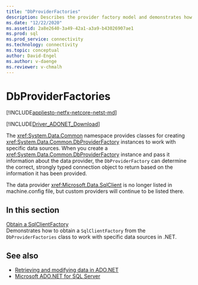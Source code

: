 ```yaml
---
title: "DbProviderFactories"
description: Describes the provider factory model and demonstrates how to use the base classes in the `System.Data.Common` namespace.
ms.date: "12/22/2020"
ms.assetid: 2a8e2640-3a49-42a1-a3a9-b43026907ae1
ms.prod: sql
ms.prod_service: connectivity
ms.technology: connectivity
ms.topic: conceptual
author: David-Engel
ms.author: v-daenge
ms.reviewer: v-chmalh
---
```

# DbProviderFactories

[!INCLUDE[appliesto-netfx-netcore-netst-md](../../includes/appliesto-netfx-netcore-netst-md.md)]

[!INCLUDE[Driver_ADONET_Download](../../includes/driver_adonet_download.md)]

The <xref:System.Data.Common> namespace provides classes for creating <xref:System.Data.Common.DbProviderFactory> instances to work with specific data sources. When you create a <xref:System.Data.Common.DbProviderFactory> instance and pass it information about the data provider, the `DbProviderFactory` can determine the correct, strongly typed connection object to return based on the information it has been provided.  

The data provider <xref:Microsoft.Data.SqlClient> is no longer listed in machine.config file, but custom providers will continue to be listed there.  

## In this section  

[Obtain a SqlClientFactory](obtain-sqlclientfactory.md)  
Demonstrates how to obtain a `SqlClientFactory` from the `DbProviderFactories` class to work with specific data sources in .NET.  

## See also

- [Retrieving and modifying data in ADO.NET](retrieving-modifying-data.md)
- [Microsoft ADO.NET for SQL Server](microsoft-ado-net-sql-server.md)
